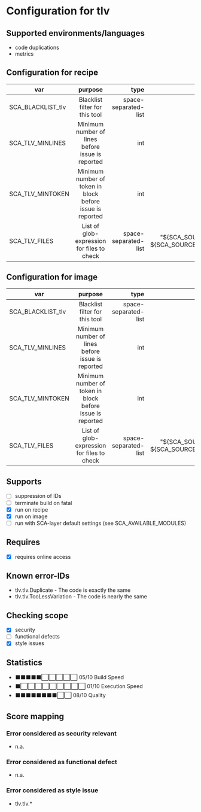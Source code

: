 # Configuration for tlv

## Supported environments/languages

* code duplications
* metrics

## Configuration for recipe

| var | purpose | type | default |
| ------------- |:-------------:| -----:| -----:
| SCA_BLACKLIST_tlv | Blacklist filter for this tool | space-separated-list | "linux-.*"
| SCA_TLV_MINLINES | Minimum number of lines before issue is reported | int | "8"
| SCA_TLV_MINTOKEN | Minimum number of token in block before issue is reported | int | "25"
| SCA_TLV_FILES | List of glob-expression for files to check | space-separated-list | "\${SCA_SOURCES_DIR}/\* \${SCA_SOURCES_DIR}/\*\*/\*"

## Configuration for image

| var | purpose | type | default |
| ------------- |:-------------:| -----:| -----:
| SCA_BLACKLIST_tlv | Blacklist filter for this tool | space-separated-list | "linux-.*"
| SCA_TLV_MINLINES | Minimum number of lines before issue is reported | int | "8"
| SCA_TLV_MINTOKEN | Minimum number of token in block before issue is reported | int | "25"
| SCA_TLV_FILES | List of glob-expression for files to check | space-separated-list | "\${SCA_SOURCES_DIR}/\${sysconfdir}/\* \${SCA_SOURCES_DIR}/\${sysconfdir}/\*\*/\*"

## Supports

* [ ] suppression of IDs
* [ ] terminate build on fatal
* [x] run on recipe
* [x] run on image
* [ ] run with SCA-layer default settings (see SCA_AVAILABLE_MODULES)

## Requires

* [x] requires online access

## Known error-IDs

* tlv.tlv.Duplicate - The code is exactly the same
* tlv.tlv.TooLessVariation - The code is nearly the same

## Checking scope

* [x] security
* [ ] functional defects
* [x] style issues

## Statistics

* ⬛⬛⬛⬛⬛⬜⬜⬜⬜⬜ 05/10 Build Speed
* ⬛⬜⬜⬜⬜⬜⬜⬜⬜⬜ 01/10 Execution Speed
* ⬛⬛⬛⬛⬛⬛⬛⬛⬜⬜ 08/10 Quality

## Score mapping

### Error considered as security relevant

* n.a.

### Error considered as functional defect

* n.a.

### Error considered as style issue

* tlv.tlv.*

